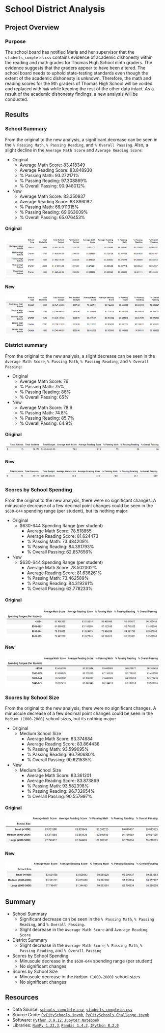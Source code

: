 # School District Analysis

## Project Overview
### Purpose
The school board has notified Maria and her supervisor that the  `students_complete.csv` contains evidence of academic dishonesty within the reading and math grades for Thomas High School ninth graders. The evidence suggests that the graders appear to have been altered. The school board needs to uphold state-testing standards even though the extent of the academic dishonesty is unknown. Therefore, the math and reading scores for the 9th graders of Thomas High School will be voided and replaced with `NaN` while keeping the rest of the other data intact. As a result of the academic dishonesty findings, a new analysis will be conducted.

## Results

### School Summary
From the original to the new analysis, a significant decrease can be seen in the `% Passing Math`, `% Passing Reading`, and `% Overall Passing`. Also, a slight decline in the `Average Math Score` and `Average Reading Score`:

- Original
  - Average Math Score: 83.418349
  - Average Reading Score: 83.848930
  - % Passing Math: 93.272171%
  - % Passing Reading: 97.308869%
  - % Overall Passing: 90.948012%
- New
  - Average Math Score: 83.350937
  - Average Reading Score: 83.896082
  - % Passing Math: 66.911315%
  - % Passing Reading: 69.663609%
  - % Overall Passing: 65.076453%


#### Original
![School Summary Original](Resources/School%20Summary%20Original.png)

#### New
![School Summary New](Resources/School%20Summary%20New.png)


### District summary

From the original to the new analysis, a slight decrease can be seen in the `Average Math Score`, `% Passing Math`, `% Passing Reading`, and `% Overall Passing`:

- Original  
  - Average Math Score: 79
  - % Passing Math: 75%
  - % Passing Reading: 86%
  - % Overall Passing: 65%
- New
  - Average Math Score: 78.9
  - % Passing Math: 74.8%
  - % Passing Reading: 85.7%
  - % Overall Passing: 64.9%

#### Original

![District Summary Original](Resources/District%20Summary%20Original.png)

#### New
![District Summary New](Resources/District%20Summary%20New.png)

### Scores by School Spending

From the original to the new analysis, there were no significant changes. A minuscule decrease of a few decimal point changes could be seen in the `$630-644`  spending range (per student), but its nothing major:

- Original
  - $630-644 Spending Range (per student)
    - Average Math Score: 78.518855
    - Average Reading Score: 81.624473
    - % Passing Math: 73.484209%
    - % Passing Reading: 84.391793%
    - % Overall Passing: 62.857656%
- New
  - $630-644 Spending Range (per student)
    - Average Math Score: 78.502002%
    - Average Reading Score: 81.636261%
    - % Passing Math: 73.462589%
    - % Passing Reading: 84.319261%
    - % Overall Passing: 62.778233%

#### Original
![Scores by School Spending Original](Resources/Scores%20by%20School%20Spending%20Original.png)
#### New
![Scores by School Spending New](Resources/Scores%20by%20School%20Spending%20New.png)


### Scores by School Size

From the original to the new analysis, there were no significant changes. A minuscule decrease of a few decimal point changes could be seen in the `Medium (1000-2000)` school sizes, but its nothing major:

- Original
  - Medium School Size
    - Average Math Score: 83.374684
    - Average Reading Score: 83.864438
    - % Passing Math: 93.599695%
    - % Passing Reading: 96.790680%
    - % Overall Passing: 90.621535%
- New
  - Medium School Size
    - Average Math Score: 83.361201
    - Average Reading Score: 83.873869
    - % Passing Math: 93.582398%
    - % Passing Reading: 96.732654%
    - % Overall Passing: 90.557997%

#### Original
![Scores by School Size Original](Resources/Scores%20by%20School%20Size%20Original.png)
#### New
![Scores by School Size New](Resources/Scores%20by%20School%20Size%20New.png)


## Summary
- School Summary
  - Significant decrease can be seen in the `% Passing Math`, `% Passing Reading`, and `% Overall Passing`.
  - Slight decrease in the `Average Math Score` and `Average Reading Score`
- District Summary
  - Slight decrease in the `Average Math Score`, `% Passing Math`, `% Passing Reading`, and `% Overall Passing`
- Scores by School Spending
  - Minuscule decrease in the `$630-644` spending range (per student)
  - No significant changes
- Scores by School Size
  - Minuscule decrease in the `Medium (1000-2000)` school sizes
  - No significant changes


## Resources
- Data Source: [`schools_complete.csv`](Resources/schools_complete.csv), [`students_complete.csv`](Resources/students_complete.csv)
- Source Code: [`PyCitySchools.ipynb`](PyCitySchools.ipynb), [`PyCitySchools_Challenge.ipynb`](PyCitySchools_Challenge.ipynb)
- Software: [`Python 3.9.12`](https://www.python.org/downloads/release/python-3912/), [`Jupyter Notebook`](https://jupyter.org/)
- Libraries: [`NumPy 1.22.3`](https://numpy.org/), [`Pandas 1.4.2`](https://pandas.pydata.org/), [`IPython 8.2.0`](https://ipython.org/) 
